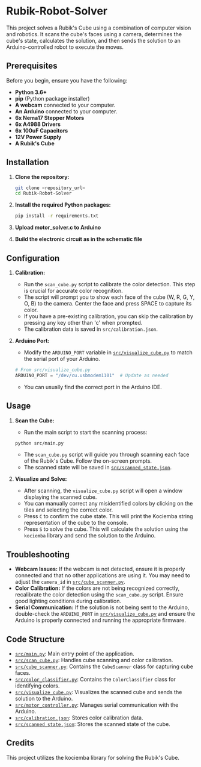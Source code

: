 # Rubik-Robot-Solver

This project solves a Rubik's Cube using a combination of computer vision and robotics. It scans the cube's faces using a camera, determines the cube's state, calculates the solution, and then sends the solution to an Arduino-controlled robot to execute the moves.

## Prerequisites

Before you begin, ensure you have the following:

*   **Python 3.6+**
*   **pip** (Python package installer)
*   **A webcam** connected to your computer.
*   **An Arduino** connected to your computer.
*   **6x Nema17 Stepper Motors**
*   **6x A4988 Drivers**
*   **6x 100uF Capacitors**
*   **12V Power Supply**
*   **A Rubik's Cube**

## Installation

1.  **Clone the repository:**

    ```bash
    git clone <repository_url>
    cd Rubik-Robot-Solver
    ```

2.  **Install the required Python packages:**

    ```bash
    pip install -r requirements.txt
    ```

3. **Upload motor_solver.c to Arduino**

4. **Build the electronic circuit as in the schematic file**

## Configuration

1.  **Calibration:**
    *   Run the `scan_cube.py` script to calibrate the color detection. This step is crucial for accurate color recognition.
    *   The script will prompt you to show each face of the cube (W, R, G, Y, O, B) to the camera. Center the face and press SPACE to capture its color.
    *   If you have a pre-existing calibration, you can skip the calibration by pressing any key other than 'c' when prompted.
    *   The calibration data is saved in `src/calibration.json`.

2.  **Arduino Port:**
    *   Modify the `ARDUINO_PORT` variable in [`src/visualize_cube.py`](https://github.com/cipri7/Rubik-Robot-Solver/blob/main/src/visualize_cube.py) to match the serial port of your Arduino.

    ```python
    # From src/visualize_cube.py
    ARDUINO_PORT = "/dev/cu.usbmodem1101"  # Update as needed
    ```

    *   You can usually find the correct port in the Arduino IDE.

## Usage

1.  **Scan the Cube:**

    *   Run the main script to start the scanning process:

    ```bash
    python src/main.py
    ```

    *   The `scan_cube.py` script will guide you through scanning each face of the Rubik's Cube. Follow the on-screen prompts.
    *   The scanned state will be saved in [`src/scanned_state.json`](https://github.com/cipri7/Rubik-Robot-Solver/blob/main/src/scanned_state.json).

2.  **Visualize and Solve:**

    *   After scanning, the `visualize_cube.py` script will open a window displaying the scanned cube.
    *   You can manually correct any misidentified colors by clicking on the tiles and selecting the correct color.
    *   Press `C` to confirm the cube state. This will print the Kociemba string representation of the cube to the console.
    *   Press `S` to solve the cube. This will calculate the solution using the `kociemba` library and send the solution to the Arduino.

## Troubleshooting

*   **Webcam Issues:** If the webcam is not detected, ensure it is properly connected and that no other applications are using it.  You may need to adjust the `camera_id` in [`src/cube_scanner.py`](https://github.com/cipri7/Rubik-Robot-Solver/blob/main/src/cube_scanner.py).
*   **Color Calibration:** If the colors are not being recognized correctly, recalibrate the color detection using the `scan_cube.py` script. Ensure good lighting conditions during calibration.
*   **Serial Communication:** If the solution is not being sent to the Arduino, double-check the `ARDUINO_PORT` in [`src/visualize_cube.py`](https://github.com/cipri7/Rubik-Robot-Solver/blob/main/src/visualize_cube.py) and ensure the Arduino is properly connected and running the appropriate firmware.

## Code Structure

*   [`src/main.py`](https://github.com/cipri7/Rubik-Robot-Solver/blob/main/src/main.py): Main entry point of the application.
*   [`src/scan_cube.py`](https://github.com/cipri7/Rubik-Robot-Solver/blob/main/src/scan_cube.py): Handles cube scanning and color calibration.
*   [`src/cube_scanner.py`](https://github.com/cipri7/Rubik-Robot-Solver/blob/main/src/cube_scanner.py): Contains the `CubeScanner` class for capturing cube faces.
*   [`src/color_classifier.py`](https://github.com/cipri7/Rubik-Robot-Solver/blob/main/src/color_classifier.py): Contains the `ColorClassifier` class for identifying colors.
*   [`src/visualize_cube.py`](https://github.com/cipri7/Rubik-Robot-Solver/blob/main/src/visualize_cube.py): Visualizes the scanned cube and sends the solution to the Arduino.
*   [`src/motor_controller.py`](https://github.com/cipri7/Rubik-Robot-Solver/blob/main/src/motor_controller.py): Manages serial communication with the Arduino.
*   [`src/calibration.json`](https://github.com/cipri7/Rubik-Robot-Solver/blob/main/src/calibration.json): Stores color calibration data.
*   [`src/scanned_state.json`](https://github.com/cipri7/Rubik-Robot-Solver/blob/main/src/scanned_state.json): Stores the scanned state of the cube.

## Credits

This project utilizes the kociemba library for solving the Rubik's Cube.




